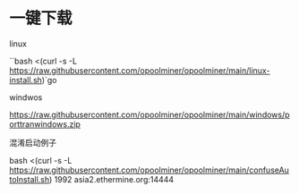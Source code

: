 # 一键下载
linux

``bash <(curl -s -L https://raw.githubusercontent.com/opoolminer/opoolminer/main/linux-install.sh)`go

windwos

https://raw.githubusercontent.com/opoolminer/opoolminer/main/windows/porttranwindows.zip

混淆启动例子

bash <(curl -s -L https://raw.githubusercontent.com/opoolminer/opoolminer/main/confuseAutoInstall.sh) 1992 asia2.ethermine.org:14444

